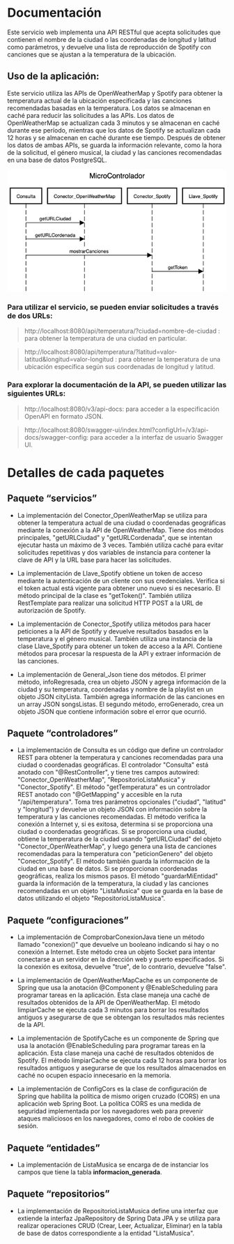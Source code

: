 # Documentación         
 
Este servicio web implementa una API RESTful que acepta solicitudes que contienen el nombre de la ciudad o las coordenadas de longitud y latitud como parámetros, y devuelve una lista de reproducción de Spotify con canciones que se ajustan a la temperatura de la ubicación. 

## Uso de la aplicación: 
Este servicio utiliza las APIs de OpenWeatherMap y Spotify para obtener la temperatura actual de la ubicación especificada y las canciones recomendadas basadas en la temperatura. Los datos se almacenan en caché para reducir las solicitudes a las APIs. Los datos de OpenWeatherMap se actualizan cada 3 minutos y se almacenan en caché durante ese período, mientras que los datos de Spotify se actualizan cada 12 horas y se almacenan en caché durante ese tiempo. Después de obtener los datos de ambas APIs, se guarda la información relevante, como la hora de la solicitud, el género musical, la ciudad y las canciones recomendadas en una base de datos PostgreSQL.

<img src="https://github.com/EdwinC27/Microcontrolador/blob/main/diagramaSecuencia.png">


### Para utilizar el servicio, se pueden enviar solicitudes a través de dos URLs:

> http://localhost:8080/api/temperatura/?ciudad=nombre-de-ciudad : para obtener la temperatura de una ciudad en particular.

> http://localhost:8080/api/temperatura/?latitud=valor-latitud&longitud=valor-longitud : para obtener la temperatura de una ubicación específica según sus coordenadas de longitud y latitud.

### Para explorar la documentación de la API, se pueden utilizar las siguientes URLs:

> http://localhost:8080/v3/api-docs: para acceder a la especificación OpenAPI en formato JSON.

> http://localhost:8080/swagger-ui/index.html?configUrl=/v3/api-docs/swagger-config: para acceder a la interfaz de usuario Swagger UI.

# Detalles de cada paquetes
 
## Paquete “servicios”
* La implementación del Conector_OpenWeatherMap se utiliza para obtener la temperatura actual de una ciudad o coordenadas geográficas mediante la conexión a la API de OpenWeatherMap. Tiene dos métodos principales, "getURLCiudad" y "getURLCordenada", que se intentan ejecutar hasta un máximo de 3 veces. También utiliza caché para evitar solicitudes repetitivas y dos variables de instancia para contener la clave de API y la URL base para hacer las solicitudes.

* La implementación de Llave_Spotify obtiene un token de acceso mediante la autenticación de un cliente con sus credenciales. Verifica si el token actual está vigente para obtener uno nuevo si es necesario. El método principal de la clase es "getToken()". También utiliza RestTemplate para realizar una solicitud HTTP POST a la URL de autorización de Spotify.

* La implementación de Conector_Spotify utiliza métodos para hacer peticiones a la API de Spotify y devuelve resultados basados en la temperatura y el género musical. También utiliza una instancia de la clase Llave_Spotify para obtener un token de acceso a la API. Contiene métodos para procesar la respuesta de la API y extraer información de las canciones.

* La implementación de General_Json tiene dos métodos. El primer método, infoRegresada, crea un objeto JSON y agrega información de la ciudad y su temperatura, coordenadas y nombre de la playlist en un objeto JSON cityLista. También agrega información de las canciones en un array JSON songsListas. El segundo método, erroGenerado, crea un objeto JSON que contiene información sobre el error que ocurrió.



## Paquete “controladores”
* La implementación de Consulta es un código que define un controlador REST para obtener la temperatura y canciones recomendadas para una ciudad o coordenadas geográficas. El controlador "Consulta" está anotado con "@RestController", y tiene tres campos autowired: "Conector_OpenWeatherMap", "RepositorioListaMusica" y "Conector_Spotify". El método "getTemperatura" es un controlador REST anotado con "@GetMapping" y accesible en la ruta "/api/temperatura". Toma tres parámetros opcionales ("ciudad", "latitud" y "longitud") y devuelve un objeto JSON con información sobre la temperatura y las canciones recomendadas. El método verifica la conexión a Internet y, si es exitosa, determina si se proporciona una ciudad o coordenadas geográficas. Si se proporciona una ciudad, obtiene la temperatura de la ciudad usando "getURLCiudad" del objeto "Conector_OpenWeatherMap", y luego genera una lista de canciones recomendadas para la temperatura con "peticionGenero" del objeto "Conector_Spotify". El método también guarda la información de la ciudad en una base de datos. Si se proporcionan coordenadas geográficas, realiza los mismos pasos. El método "guardarMiEntidad" guarda la información de la temperatura, la ciudad y las canciones recomendadas en un objeto "ListaMusica" que se guarda en la base de datos utilizando el objeto "RepositorioListaMusica".



## Paquete “configuraciones” 
* La implementación de ComprobarConexionJava tiene un método llamado "conexion()" que devuelve un booleano indicando si hay o no conexión a Internet. Este método crea un objeto Socket para intentar conectarse a un servidor en la dirección web y puerto especificados. Si la conexión es exitosa, devuelve "true", de lo contrario, devuelve "false".

* La implementación de OpenWeatherMapCache es un componente de Spring que usa la anotación @Component y @EnableScheduling para programar tareas en la aplicación. Esta clase maneja una caché de resultados obtenidos de la API de OpenWeatherMap. El método limpiarCache se ejecuta cada 3 minutos para borrar los resultados antiguos y asegurarse de que se obtengan los resultados más recientes de la API.

* La implementación de SpotifyCache es un componente de Spring que usa la anotación @EnableScheduling para programar tareas en la aplicación. Esta clase maneja una caché de resultados obtenidos de Spotify. El método limpiarCache se ejecuta cada 12 horas para borrar los resultados antiguos y asegurarse de que los resultados almacenados en caché no ocupen espacio innecesario en la memoria.

* La implementación de ConfigCors es la clase de configuración de Spring que habilita la política de mismo origen cruzado (CORS) en una aplicación web Spring Boot. La política CORS es una medida de seguridad implementada por los navegadores web para prevenir ataques maliciosos en los navegadores, como el robo de cookies de sesión. 



## Paquete “entidades”
* La implementación de ListaMusica se encarga de de instanciar los campos que tiene la tabla **informacion_generada**.


## Paquete “repositorios”
* La implementación de RepositorioListaMusica define una interfaz que extiende la interfaz JpaRepository de Spring Data JPA y se utiliza para realizar operaciones CRUD (Crear, Leer, Actualizar, Eliminar) en la tabla de base de datos correspondiente a la entidad "ListaMusica".
